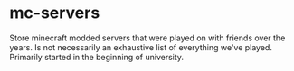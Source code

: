 # mc-servers
Store minecraft modded servers that were played on with friends over the years.
Is not necessarily an exhaustive list of everything we've played.
Primarily started in the beginning of university.
